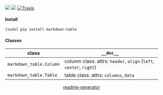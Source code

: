 <!-- https://pypi.org/project/readme-generator/ -->

[![](https://img.shields.io/pypi/pyversions/markdown-table.svg?longCache=True)](https://pypi.org/project/markdown-table/)
[![](https://img.shields.io/pypi/v/markdown-table.svg?maxAge=3600)](https://pypi.org/project/markdown-table/)
[![Travis](https://api.travis-ci.org/looking-for-a-job/markdown-table.py.svg?branch=master)](https://travis-ci.org/looking-for-a-job/markdown-table.py/)

#### Install
```bash
[sudo] pip install markdown-table
```

#### Classes
class|`__doc__`
-|-
`markdown_table.Column` |column class. attrs: `header`, `align` (`left`, `center`, `right`)
`markdown_table.Table` |table class. attrs: `columns`, `data`

<p align="center">
    <a href="https://pypi.org/project/readme-generator/">readme-generator</a>
</p>